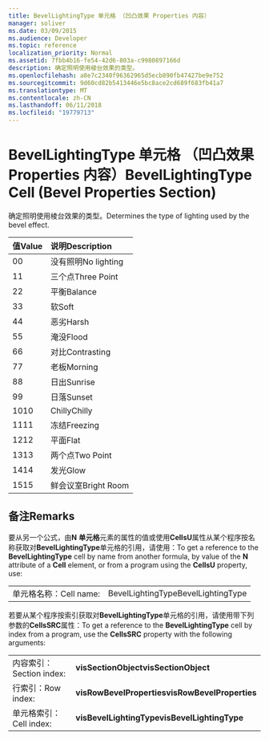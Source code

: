 ```yaml
---
title: BevelLightingType 单元格 （凹凸效果 Properties 内容）
manager: soliver
ms.date: 03/09/2015
ms.audience: Developer
ms.topic: reference
localization_priority: Normal
ms.assetid: 7fbb4b16-fe54-42d6-803a-c9980897166d
description: 确定照明使用棱台效果的类型。
ms.openlocfilehash: a8e7c2340f96362965d5ecb890fb47427be9e752
ms.sourcegitcommit: 9d60cd82b5413446e5bc8ace2cd689f683fb41a7
ms.translationtype: MT
ms.contentlocale: zh-CN
ms.lasthandoff: 06/11/2018
ms.locfileid: "19779713"
---
```

# <a name="bevellightingtype-cell-bevel-properties-section"></a><span data-ttu-id="9bf13-103">BevelLightingType 单元格 （凹凸效果 Properties 内容）</span><span class="sxs-lookup"><span data-stu-id="9bf13-103">BevelLightingType Cell (Bevel Properties Section)</span></span>

<span data-ttu-id="9bf13-104">确定照明使用棱台效果的类型。</span><span class="sxs-lookup"><span data-stu-id="9bf13-104">Determines the type of lighting used by the bevel effect.</span></span>
  
|<span data-ttu-id="9bf13-105">**值**</span><span class="sxs-lookup"><span data-stu-id="9bf13-105">**Value**</span></span>|<span data-ttu-id="9bf13-106">**说明**</span><span class="sxs-lookup"><span data-stu-id="9bf13-106">**Description**</span></span>|
|:-----|:-----|
|<span data-ttu-id="9bf13-107">0</span><span class="sxs-lookup"><span data-stu-id="9bf13-107">0</span></span>  <br/> |<span data-ttu-id="9bf13-108">没有照明</span><span class="sxs-lookup"><span data-stu-id="9bf13-108">No lighting</span></span>  <br/> |
|<span data-ttu-id="9bf13-109">1</span><span class="sxs-lookup"><span data-stu-id="9bf13-109">1</span></span>  <br/> |<span data-ttu-id="9bf13-110">三个点</span><span class="sxs-lookup"><span data-stu-id="9bf13-110">Three Point</span></span>  <br/> |
|<span data-ttu-id="9bf13-111">2</span><span class="sxs-lookup"><span data-stu-id="9bf13-111">2</span></span>  <br/> |<span data-ttu-id="9bf13-112">平衡</span><span class="sxs-lookup"><span data-stu-id="9bf13-112">Balance</span></span>  <br/> |
|<span data-ttu-id="9bf13-113">3</span><span class="sxs-lookup"><span data-stu-id="9bf13-113">3</span></span>  <br/> |<span data-ttu-id="9bf13-114">软</span><span class="sxs-lookup"><span data-stu-id="9bf13-114">Soft</span></span>  <br/> |
|<span data-ttu-id="9bf13-115">4</span><span class="sxs-lookup"><span data-stu-id="9bf13-115">4</span></span>  <br/> |<span data-ttu-id="9bf13-116">恶劣</span><span class="sxs-lookup"><span data-stu-id="9bf13-116">Harsh</span></span>  <br/> |
|<span data-ttu-id="9bf13-117">5</span><span class="sxs-lookup"><span data-stu-id="9bf13-117">5</span></span>  <br/> |<span data-ttu-id="9bf13-118">淹没</span><span class="sxs-lookup"><span data-stu-id="9bf13-118">Flood</span></span>  <br/> |
|<span data-ttu-id="9bf13-119">6</span><span class="sxs-lookup"><span data-stu-id="9bf13-119">6</span></span>  <br/> |<span data-ttu-id="9bf13-120">对比</span><span class="sxs-lookup"><span data-stu-id="9bf13-120">Contrasting</span></span>  <br/> |
|<span data-ttu-id="9bf13-121">7</span><span class="sxs-lookup"><span data-stu-id="9bf13-121">7</span></span>  <br/> |<span data-ttu-id="9bf13-122">老板</span><span class="sxs-lookup"><span data-stu-id="9bf13-122">Morning</span></span>  <br/> |
|<span data-ttu-id="9bf13-123">8</span><span class="sxs-lookup"><span data-stu-id="9bf13-123">8</span></span>  <br/> |<span data-ttu-id="9bf13-124">日出</span><span class="sxs-lookup"><span data-stu-id="9bf13-124">Sunrise</span></span>  <br/> |
|<span data-ttu-id="9bf13-125">9</span><span class="sxs-lookup"><span data-stu-id="9bf13-125">9</span></span>  <br/> |<span data-ttu-id="9bf13-126">日落</span><span class="sxs-lookup"><span data-stu-id="9bf13-126">Sunset</span></span>  <br/> |
|<span data-ttu-id="9bf13-127">10</span><span class="sxs-lookup"><span data-stu-id="9bf13-127">10</span></span>  <br/> |<span data-ttu-id="9bf13-128">Chilly</span><span class="sxs-lookup"><span data-stu-id="9bf13-128">Chilly</span></span>  <br/> |
|<span data-ttu-id="9bf13-129">11</span><span class="sxs-lookup"><span data-stu-id="9bf13-129">11</span></span>  <br/> |<span data-ttu-id="9bf13-130">冻结</span><span class="sxs-lookup"><span data-stu-id="9bf13-130">Freezing</span></span>  <br/> |
|<span data-ttu-id="9bf13-131">12</span><span class="sxs-lookup"><span data-stu-id="9bf13-131">12</span></span>  <br/> |<span data-ttu-id="9bf13-132">平面</span><span class="sxs-lookup"><span data-stu-id="9bf13-132">Flat</span></span>  <br/> |
|<span data-ttu-id="9bf13-133">13</span><span class="sxs-lookup"><span data-stu-id="9bf13-133">13</span></span>  <br/> |<span data-ttu-id="9bf13-134">两个点</span><span class="sxs-lookup"><span data-stu-id="9bf13-134">Two Point</span></span>  <br/> |
|<span data-ttu-id="9bf13-135">14</span><span class="sxs-lookup"><span data-stu-id="9bf13-135">14</span></span>  <br/> |<span data-ttu-id="9bf13-136">发光</span><span class="sxs-lookup"><span data-stu-id="9bf13-136">Glow</span></span>  <br/> |
|<span data-ttu-id="9bf13-137">15</span><span class="sxs-lookup"><span data-stu-id="9bf13-137">15</span></span>  <br/> |<span data-ttu-id="9bf13-138">鲜会议室</span><span class="sxs-lookup"><span data-stu-id="9bf13-138">Bright Room</span></span>  <br/> |
   
## <a name="remarks"></a><span data-ttu-id="9bf13-139">备注</span><span class="sxs-lookup"><span data-stu-id="9bf13-139">Remarks</span></span>

<span data-ttu-id="9bf13-140">要从另一个公式，由**N** **单元格**元素的属性的值或使用**CellsU**属性从某个程序按名称获取对**BevelLightingType**单元格的引用，请使用：</span><span class="sxs-lookup"><span data-stu-id="9bf13-140">To get a reference to the **BevelLightingType** cell by name from another formula, by value of the **N** attribute of a **Cell** element, or from a program using the **CellsU** property, use:</span></span> 
  
|||
|:-----|:-----|
|<span data-ttu-id="9bf13-141">单元格名称：</span><span class="sxs-lookup"><span data-stu-id="9bf13-141">Cell name:</span></span>  <br/> |<span data-ttu-id="9bf13-142">BevelLightingType</span><span class="sxs-lookup"><span data-stu-id="9bf13-142">BevelLightingType</span></span>  <br/> |
   
<span data-ttu-id="9bf13-143">若要从某个程序按索引获取对**BevelLightingType**单元格的引用，请使用带下列参数的**CellsSRC**属性：</span><span class="sxs-lookup"><span data-stu-id="9bf13-143">To get a reference to the **BevelLightingType** cell by index from a program, use the **CellsSRC** property with the following arguments:</span></span> 
  
|||
|:-----|:-----|
|<span data-ttu-id="9bf13-144">内容索引：</span><span class="sxs-lookup"><span data-stu-id="9bf13-144">Section index:</span></span>  <br/> |<span data-ttu-id="9bf13-145">**visSectionObject**</span><span class="sxs-lookup"><span data-stu-id="9bf13-145">**visSectionObject**</span></span> <br/> |
|<span data-ttu-id="9bf13-146">行索引：</span><span class="sxs-lookup"><span data-stu-id="9bf13-146">Row index:</span></span>  <br/> |<span data-ttu-id="9bf13-147">**visRowBevelProperties**</span><span class="sxs-lookup"><span data-stu-id="9bf13-147">**visRowBevelProperties**</span></span> <br/> |
|<span data-ttu-id="9bf13-148">单元格索引：</span><span class="sxs-lookup"><span data-stu-id="9bf13-148">Cell index:</span></span>  <br/> |<span data-ttu-id="9bf13-149">**visBevelLightingType**</span><span class="sxs-lookup"><span data-stu-id="9bf13-149">**visBevelLightingType**</span></span> <br/> |
   

